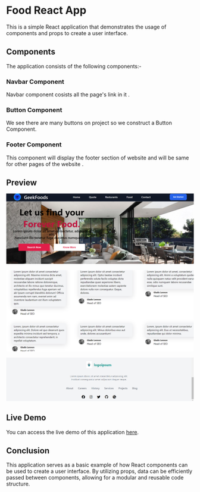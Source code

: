 # Food React App

This is a simple React application that demonstrates the usage of components and props to create a user interface.

## Components

The application consists of the following components:-

### Navbar Component

Navbar component cosists all the page's link in it .

### Button Component

We see there are many buttons on project so we construct a Button Component.

### Footer Component

This component will display the footer section of website and will be same for other pages of the website .

## Preview

![Website Preview](./preview1.png)

![Website Preview](./preview2.png)

![Website Preview](./preview3.png)

## Live Demo

You can access the live demo of this application [here](https://mohitnegi-react-day3c.netlify.app/).

## Conclusion

This application serves as a basic example of how React components can be used to create a user interface. By utilizing props, data can be efficiently passed between components, allowing for a modular and reusable code structure.
